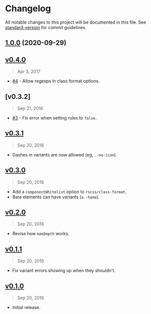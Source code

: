 # Changelog

All notable changes to this project will be documented in this file. See [standard-version](https://github.com/conventional-changelog/standard-version) for commit guidelines.

## [1.0.0](https://github.com/nurdiansyah/stylelint-rscss/compare/v0.4.0...v1.0.0) (2020-09-29)

## [v0.4.0]
> Apr  3, 2017

- [#4] - Allow regexps in class format options.

[v0.4.0]: https://github.com/rstacruz/stylelint-rscss/compare/v0.3.2...v0.4.0

## [v0.3.2]
> Sep 21, 2016

- [#3] - Fix error when setting rules to `false`.

## [v0.3.1]
> Sep 20, 2016

- Dashes in variants are now allowed (eg, `.-no-icon`).

[v0.3.1]: https://github.com/rstacruz/stylelint-rscss/compare/v0.3.0...v0.3.1

## [v0.3.0]
> Sep 20, 2016

- Add a `componentWhitelist` option to `rscss/class-format`.
- Bare elements can have variants (`a.-home`).

[v0.3.0]: https://github.com/rstacruz/stylelint-rscss/compare/v0.2.0...v0.3.0

## [v0.2.0]
> Sep 20, 2016

- Revise how `maxDepth` works.

[v0.2.0]: https://github.com/rstacruz/stylelint-rscss/compare/v0.1.1...v0.2.0

## [v0.1.1]
> Sep 20, 2016

- Fix variant errors showing up when they shouldn't.

[v0.1.1]: https://github.com/rstacruz/stylelint-rscss/compare/v0.1.0...v0.1.1

## [v0.1.0]
> Sep 20, 2016

- Initial release.

[v0.1.0]: https://github.com/rstacruz/stylelint-rscss/tree/v0.1.0

[#3]: https://github.com/rstacruz/stylelint-rscss/issues/3
[#4]: https://github.com/rstacruz/stylelint-rscss/issues/4
